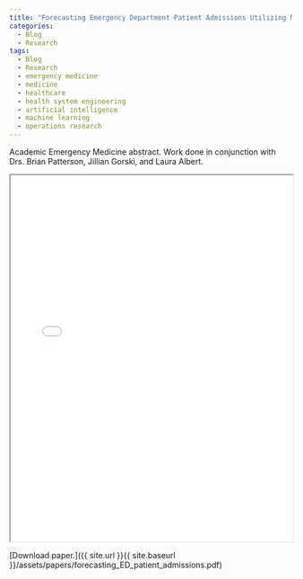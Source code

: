 ```yaml
---
title: "Forecasting Emergency Department Patient Admissions Utilizing Machine Learning"
categories:
  - Blog
  - Research
tags:
  - Blog
  - Research
  - emergency medicine
  - medicine
  - healthcare
  - health system engineering
  - artificial intelligence
  - machine learning
  - operations research
---
```


Academic Emergency Medicine abstract. Work done in conjunction with Drs. Brian Patterson, Jillian Gorski, and Laura Albert.


<iframe src="{{ site.url }}{{ site.baseurl }}/assets/papers/forecasting_ED_patient_admissions.pdf" 
    style="aspect-ratio: 8.5 / 11;"
    width="100%" 
>
</iframe>

[Download paper.]({{ site.url }}{{ site.baseurl }}/assets/papers/forecasting_ED_patient_admissions.pdf)
